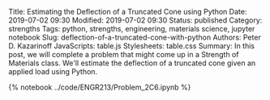 Title: Estimating the Deflection of a Truncated Cone using Python
Date: 2019-07-02 09:30
Modified: 2019-07-02 09:30
Status: published
Category: strengths
Tags: python, strengths, engineering, materials science, jupyter notebook
Slug: deflection-of-a-truncated-cone-with-python
Authors: Peter D. Kazarinoff
JavaScripts: table.js
Stylesheets: table.css
Summary: In this post, we will complete a problem that might come up in a Strength of Materials class. We'll estimate the deflection of a truncated cone given an applied load using Python.

{% notebook ../code/ENGR213/Problem_2C6.ipynb %}
